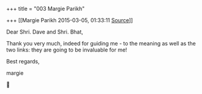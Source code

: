 +++
title = "003 Margie Parikh"

+++
[[Margie Parikh	2015-03-05, 01:33:11 [Source](https://groups.google.com/g/samskrita/c/PpvPyL7NeT0)]]



Dear Shri. Dave and Shri. Bhat,

  

Thank you very much, indeed for guiding me - to the meaning as well as the two links: they are going to be invaluable for me!

Best regards,

margie



